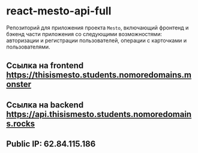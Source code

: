 # react-mesto-api-full
Репозиторий для приложения проекта `Mesto`, включающий фронтенд и бэкенд части приложения со следующими возможностями: авторизации и регистрации пользователей, операции с карточками и пользователями.
  
## Ссылка на frontend https://thisismesto.students.nomoredomains.monster 

## Ссылка на backend https://api.thisismesto.students.nomoredomains.rocks

## Public IP: 62.84.115.186
